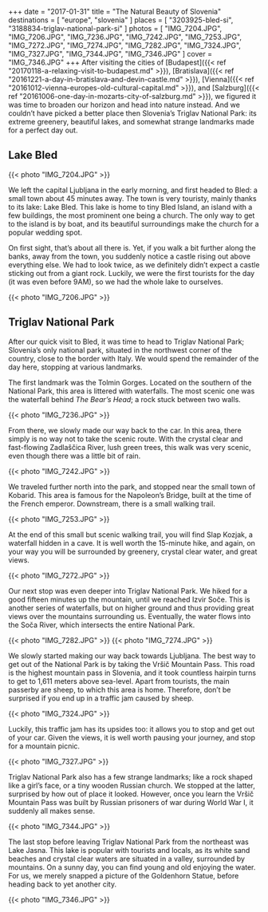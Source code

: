 +++
date   = "2017-01-31"
title  = "The Natural Beauty of Slovenia"
destinations = [ "europe", "slovenia" ]
places = [ "3203925-bled-si", "3188834-triglav-national-park-si" ]
photos = [
  "IMG_7204.JPG", "IMG_7206.JPG", "IMG_7236.JPG", "IMG_7242.JPG", "IMG_7253.JPG",
  "IMG_7272.JPG", "IMG_7274.JPG", "IMG_7282.JPG", "IMG_7324.JPG", "IMG_7327.JPG",
  "IMG_7344.JPG", "IMG_7346.JPG"
]
cover = "IMG_7346.JPG"
+++
After visiting the cities of [Budapest]({{< ref "20170118-a-relaxing-visit-to-budapest.md" >}}), [Bratislava]({{< ref "20161221-a-day-in-bratislava-and-devin-castle.md" >}}), [Vienna]({{< ref "20161012-vienna-europes-old-cultural-capital.md" >}}), and [Salzburg]({{< ref "20161006-one-day-in-mozarts-city-of-salzburg.md" >}}), we figured it was time to broaden our horizon and head into nature instead. And we couldn’t have picked a better place then Slovenia’s Triglav National Park: its extreme greenery, beautiful lakes, and somewhat strange landmarks made for a perfect day out.

<!--more-->
## Lake Bled
{{< photo "IMG_7204.JPG" >}}

We left the capital Ljubljana in the early morning, and first headed to Bled: a small town about 45 minutes away. The town is very touristy, mainly thanks to its lake: Lake Bled. This lake is home to tiny Bled Island, an island with a few buildings, the most prominent one being a church. The only way to get to the island is by boat, and its beautiful surroundings make the church for a popular wedding spot.

On first sight, that’s about all there is. Yet, if you walk a bit further along the banks, away from the town, you suddenly notice a castle rising out above everything else. We had to look twice, as we definitely didn’t expect a castle sticking out from a giant rock. Luckily, we were the first tourists for the day (it was even before 9AM), so we had the whole lake to ourselves.

{{< photo "IMG_7206.JPG" >}}

## Triglav National Park
After our quick visit to Bled, it was time to head to Triglav National Park; Slovenia’s only national park, situated in the northwest corner of the country, close to the border with Italy. We would spend the remainder of the day here, stopping at various landmarks.

The first landmark was the Tolmin Gorges. Located on the southern of the National Park, this area is littered with waterfalls. The most scenic one was the waterfall behind *The Bear’s Head*; a rock stuck between two walls.

{{< photo "IMG_7236.JPG" >}}

From there, we slowly made our way back to the car. In this area, there simply is no way not to take the scenic route. With the crystal clear and fast-flowing Zadlaščica River, lush green trees, this walk was very scenic, even though there was a little bit of rain.

{{< photo "IMG_7242.JPG" >}}

We traveled further north into the park, and stopped near the small town of Kobarid. This area is famous for the Napoleon’s Bridge, built at the time of the French emperor. Downstream, there is a small walking trail.

{{< photo "IMG_7253.JPG" >}}

At the end of this small but scenic walking trail, you will find Slap Kozjak, a waterfall hidden in a cave. It is well worth the 15-minute hike, and again, on your way you will be surrounded by greenery, crystal clear water, and great views.

{{< photo "IMG_7272.JPG" >}}

Our next stop was even deeper into Triglav National Park. We hiked for a good fifteen minutes up the mountain, until we reached Izvir Soče. This is another series of waterfalls, but on higher ground and thus providing great views over the mountains surrounding us. Eventually, the water flows into the Soča River, which intersects the entire National Park.

{{< photo "IMG_7282.JPG" >}}
{{< photo "IMG_7274.JPG" >}}

We slowly started making our way back towards Ljubljana. The best way to get out of the National Park is by taking the Vršič Mountain Pass. This road is the highest mountain pass in Slovenia, and it took countless hairpin turns to get to 1,611 meters above sea-level. Apart from tourists, the main passerby are sheep, to which this area is home. Therefore, don’t be surprised if you end up in a traffic jam caused by sheep.

{{< photo "IMG_7324.JPG" >}}

Luckily, this traffic jam has its upsides too: it allows you to stop and get out of your car. Given the views, it is well worth pausing your journey, and stop for a mountain picnic.

{{< photo "IMG_7327.JPG" >}}

Triglav National Park also has a few strange landmarks; like a rock shaped like a girl’s face, or a tiny wooden Russian church. We stopped at the latter, surprised by how out of place it looked. However, once you learn the Vršič Mountain Pass was built by Russian prisoners of war during World War I, it suddenly all makes sense.

{{< photo "IMG_7344.JPG" >}}

The last stop before leaving Triglav National Park from the northeast was Lake
Jasna. This lake is popular with tourists and locals, as its white sand beaches and crystal clear waters are situated in a valley, surrounded by mountains. On a sunny day, you can find young and old enjoying the water. For us, we merely snapped a picture of the Goldenhorn Statue, before heading back to yet another city.

{{< photo "IMG_7346.JPG" >}}